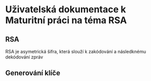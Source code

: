 # Uživatelská dokumentace k Maturitní práci na téma RSA

## RSA 

RSA je asymetrická šifra, která slouží k zakódování a následknému dekódování zpráv

## Generování klíče
